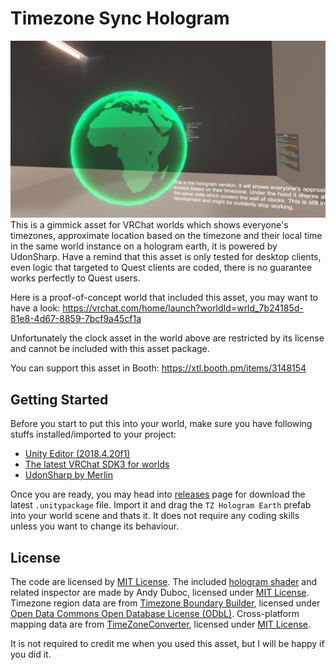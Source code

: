 # Timezone Sync Hologram
![Preview](preview.png)
This is a gimmick asset for VRChat worlds which shows everyone's timezones, approximate location based on the timezone and their local time in the same world instance on a hologram earth, it is powered by UdonSharp. Have a remind that this asset is only tested for desktop clients, even logic that targeted to Quest clients are coded, there is no guarantee works perfectly to Quest users.

Here is a proof-of-concept world that included this asset, you may want to have a look:
https://vrchat.com/home/launch?worldId=wrld_7b24185d-81e8-4d67-8859-7bcf9a45cf1a

Unfortunately the clock asset in the world above are restricted by its license and cannot be included with this asset package.

You can support this asset in Booth: https://xtl.booth.pm/items/3148154

## Getting Started
Before you start to put this into your world, make sure you have following stuffs installed/imported to your project:
- [Unity Editor (2018.4.20f1)](https://unity3d.com/unity/whats-new/2018.4.20)
- [The latest VRChat SDK3 for worlds](https://vrchat.com/home/download)
- [UdonSharp by Merlin](https://github.com/MerlinVR/UdonSharp/releases/)

Once you are ready, you may head into [releases](https://github.com/JLChnToZ/vrctzhologram/releases) page for download the latest `.unitypackage` file. Import it and drag the `TZ Hologram Earth` prefab into your world scene and thats it. It does not require any coding skills unless you want to change its behaviour.

## License
The code are licensed by [MIT License](LICENSE). The included [hologram shader](https://github.com/andydbc/HologramShader) and related inspector are made by Andy Duboc, licensed under [MIT License](https://github.com/andydbc/HologramShader/blob/master/LICENSE). Timezone region data are from [Timezone Boundary Builder](https://github.com/evansiroky/timezone-boundary-builder/), licensed under [Open Data Commons Open Database License (ODbL)](http://opendatacommons.org/licenses/odbl/). Cross-platform mapping data are from [TimeZoneConverter](https://github.com/mattjohnsonpint/TimeZoneConverter), licensed under [MIT License](https://github.com/mattjohnsonpint/TimeZoneConverter/blob/main/LICENSE.txt).

It is not required to credit me when you used this asset, but I will be happy if you did it.